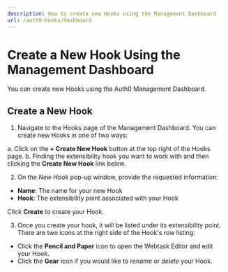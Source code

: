 ```yaml
---
description: How to create new Hooks using the Management Dashboard
url: /auth0-hooks/dashboard
---
```


# Create a New Hook Using the Management Dashboard

You can create new Hooks using the Auth0 Management Dashboard.

## Create a New Hook

1. Navigate to the Hooks page of the Management Dashboard. You can create new Hooks in one of two ways:

  a. Click on the **+ Create New Hook** button at the top right of the Hooks page.
  b. Finding the extensibility hook you want to work with and then clicking the **Create New Hook** link below.

2. On the *New Hook* pop-up window, provide the requested information:

  * **Name**: The name for your new Hook
  * **Hook**: The extensibility point associated with your Hook

  Click **Create** to create your Hook.

3. Once you create your hook, it will be listed under its extensibility point. There are two icons at the right side of the Hook's row listing:

  * Click the **Pencil and Paper** icon to open the Webtask Editor and edit your Hook.
  * Click the **Gear** icon if you would like to *rename* or *delete* your Hook.
